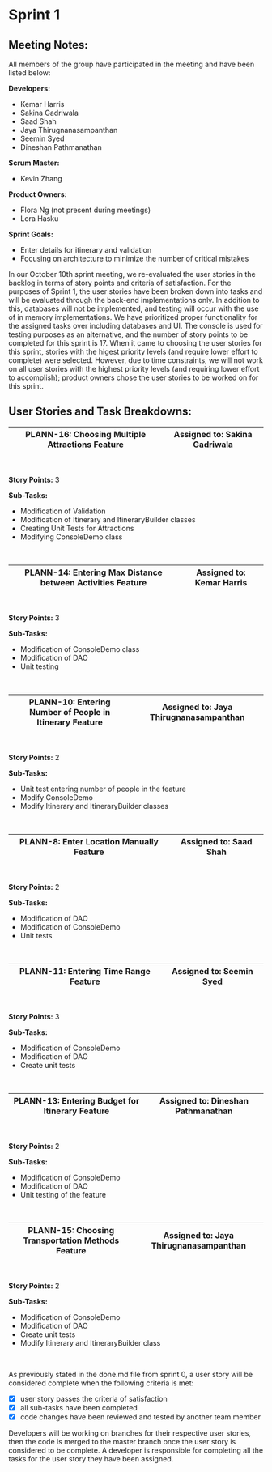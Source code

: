# Sprint 1
## Meeting Notes:
All members of the group have participated in the meeting and have been listed below:

**Developers:**
* Kemar Harris
* Sakina Gadriwala
* Saad Shah
* Jaya Thirugnanasampanthan
* Seemin Syed
* Dineshan Pathmanathan

**Scrum Master:**
- Kevin Zhang

**Product Owners:**
- Flora Ng (not present during meetings)
- Lora Hasku

**Sprint Goals:**
- Enter details for itinerary and validation
- Focusing on architecture to minimize the number of critical mistakes


In our October 10th sprint meeting, we re-evaluated the user stories in the backlog in terms of story points and criteria of satisfaction. For the purposes of Sprint 1, the user stories have been broken down into tasks and will be evaluated through the back-end implementations only. In addition to this, databases will not be implemented, and testing will occur with the use of in memory implementations. We have prioritized proper functionality for the assigned tasks over including databases and UI. The console is used for testing purposes as an alternative, and the number of story points to be completed for this sprint is 17. When it came to choosing the user stories for this sprint, stories with the higest priority levels (and require lower effort to complete) were selected. However, due to time constraints, we will not work on all user stories with the highest priority levels (and requiring lower effort to accomplish); product owners chose the user stories to be worked on for this sprint. 

## User Stories and Task Breakdowns:

PLANN-16: Choosing Multiple Attractions Feature | Assigned to: Sakina Gadriwala
------------ | -------------
<br />

**Story Points:** 3

**Sub-Tasks:**
- Modification of Validation
- Modification of Itinerary and ItineraryBuilder classes
- Creating Unit Tests for Attractions
- Modifying ConsoleDemo class
<br />

PLANN-14: Entering Max Distance between Activities Feature  | Assigned to: Kemar Harris
------------ | -------------
<br />

**Story Points:** 3

**Sub-Tasks:**
- Modification of ConsoleDemo class
- Modification of DAO
- Unit testing
<br />

PLANN-10: Entering Number of People in Itinerary Feature | Assigned to: Jaya Thirugnanasampanthan
------------ | -------------
<br />

**Story Points:** 2

**Sub-Tasks:**
- Unit test entering number of people in the feature
- Modify ConsoleDemo
- Modify Itinerary and ItineraryBuilder classes
<br />

PLANN-8: Enter Location Manually Feature  | Assigned to: Saad Shah
------------ | -------------
<br />

**Story Points:** 2

**Sub-Tasks:**
- Modification of DAO
- Modification of ConsoleDemo
- Unit tests
<br />

PLANN-11: Entering Time Range Feature | Assigned to: Seemin Syed
------------ | -------------
<br />

**Story Points:** 3

**Sub-Tasks:**
- Modification of ConsoleDemo
- Modification of DAO
- Create unit tests
<br />

PLANN-13: Entering Budget for Itinerary Feature  | Assigned to: Dineshan Pathmanathan
------------ | -------------
<br />

**Story Points:** 2

**Sub-Tasks:**
- Modification of ConsoleDemo
- Modification of DAO
- Unit testing of the feature
<br />

PLANN-15: Choosing Transportation Methods Feature | Assigned to: Jaya Thirugnanasampanthan
------------ | -------------
<br />

**Story Points:** 2

**Sub-Tasks:**
- Modification of ConsoleDemo
- Modification of DAO
- Create unit tests
- Modify Itinerary and ItineraryBuilder class
<br />


As previously stated in the done.md file from sprint 0, a user story will be considered complete when the following criteria is met:
- [x] user story passes the criteria of satisfaction
- [x] all sub-tasks have been completed
- [x] code changes have been reviewed and tested by another team member

Developers will be working on branches for their respective user stories, then the code is merged to the master branch once the user story is considered to be complete. A developer is responsible for completing all the tasks for the user story they have been assigned.
